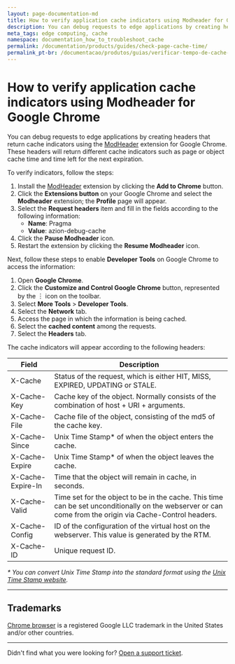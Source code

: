 ```yaml
---
layout: page-documentation-md
title: How to verify application cache indicators using Modheader for Google Chrome
description: You can debug requests to edge applications by creating headers that return cache indicators using the ModHeader extension for Google Chrome.
meta_tags: edge computing, cache
namespace: documentation_how_to_troubleshoot_cache
permalink: /documentation/products/guides/check-page-cache-time/
permalink_pt-br: /documentacao/produtos/guias/verificar-tempo-de-cache-da-pagina/
---
```


# How to verify application cache indicators using Modheader for Google Chrome

You can debug requests to edge applications by creating headers that return cache indicators using the [ModHeader](https://modheader.com/) extension for Google Chrome. These headers will return different cache indicators such as page or object cache time and time left for the next expiration.

To verify indicators, follow the steps:

1. Install the [ModHeader](https://chrome.google.com/webstore/detail/modheader-modify-http-hea/idgpnmonknjnojddfkpgkljpfnnfcklj) extension by clicking the **Add to Chrome** button.
2. Click the **Extensions button** on your Google Chrome and select the **Modheader** extension; the **Profile** page will appear.
3. Select the **Request headers** item and fill in the fields according to the following information:
   - **Name**: Pragma
   - **Value**: azion-debug-cache
4. Click the **Pause Modheader** icon.
5. Restart the extension by clicking the **Resume Modheader** icon.

Next, follow these steps to enable **Developer Tools** on Google Chrome to access the information:

1. Open **Google Chrome**.
2. Click the **Customize and Control Google Chrome** button, represented by the ︙ icon on the toolbar.
3. Select **More Tools** > **Developer Tools**.
4. Select the **Network** tab.
5. Access the page in which the information is being cached.
6. Select the **cached content** among the requests.
7. Select the **Headers** tab.

The cache indicators will appear according to the following headers:

| Field | Description |
| --- | --- |
| X-Cache | Status of the request, which is either HIT, MISS, EXPIRED, UPDATING or STALE. |
| X-Cache-Key | Cache key of the object. Normally consists of the combination of host + URI + arguments. |
| X-Cache-File | Cache file of the object, consisting of the md5 of the cache key. |
| X-Cache-Since | Unix Time Stamp* of when the object enters the cache. |
| X-Cache-Expire | Unix Time Stamp* of when the object leaves the cache. |
| X-Cache-Expire-In | Time that the object will remain in cache, in seconds. |
| X-Cache-Valid | Time set for the object to be in the cache. This time can be set unconditionally on the webserver or can come from the origin via Cache-Control headers. |
| X-Cache-Config | ID of the configuration of the virtual host on the webserver. This value is generated by the RTM. |
| X-Cache-ID | Unique request ID. |

*\* You can convert Unix Time Stamp into the standard format using the [Unix Time Stamp website](http://www.unixtimestamp.com/).*

---

## Trademarks

[Chrome browser](https://www.google.com/chrome/) is a registered Google LLC trademark in the United States and/or other countries.

---

Didn't find what you were looking for? [Open a support ticket](https://tickets.azion.com/). 
